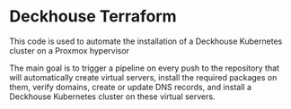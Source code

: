 #                                Deckhouse Terraform
This code is used to automate the installation of a Deckhouse Kubernetes cluster on a Proxmox hypervisor

The main goal is to trigger a pipeline on every push to the repository that will automatically create virtual servers, install the required packages on them, verify domains, create or update DNS records, and install a Deckhouse Kubernetes cluster on these virtual servers.
